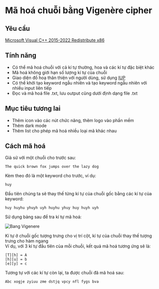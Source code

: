 # Mã hoá chuỗi bằng Vigenère cipher
## Yêu cầu 
[Microsoft Visual C++ 2015-2022 Redistribute x86](https://docs.microsoft.com/en-us/cpp/windows/latest-supported-vc-redist?view=msvc-170)
## Tính năng
- Có thể mã hoá chuỗi với cả kí tự thường, hoa và các kí tự đặc biệt khác <br />
- Mã hoá không giới hạn số lượng kí tự của chuỗi <br />
- Giao diện đồ hoạ thân thiện với người dùng, sử dụng [IUP](https://www.tecgraf.puc-rio.br/iup/) <br />
- Có thể khởi tạo keyword ngẫu nhiên và tạo keyword ngẫu nhiên với nhiều input liên tiếp <br />
- Đọc và mã hoá file .txt, lưu output cũng dưới định dạng file .txt <br />
## Mục tiêu tương lai
- Thêm icon vào các nút chức năng, thêm logo vào phần mềm <br />
- Thêm dark mode <br />
- Thêm list cho phép mã hoá nhiều loại mã khác nhau
## Cách mã hoá
  Giả sử với một chuỗi cho trước sau:
  ```
  The quick brown fox jumps over the lazy dog
  ```
  Kèm theo đó là một keyword cho trước, ví dụ:
  ```
  huy
  ```
  Đầu tiên chúng ta sẽ thay thế từng kí tự của chuỗi gốc bằng các kí tự của keyword:
  ```
  huy huyhu yhuyh uyh huyhu yhuy huy huyh uyh
  ```
  Sử dụng bảng sau để tra kí tự mã hoá: <br >
  
  ![Bang Vigenere](https://crypto.interactive-maths.com/uploads/1/1/3/4/11345755/1889186_orig.jpg)
  
  Kí tự ở chuỗi gốc tượng trưng cho vị trí cột, kí tự của chuỗi thay thế tượng trưng cho hàm ngang <br >
  Ví dụ, với 3 kí tự đầu tiên của mỗi chuỗi, kết quả mã hoá tương ứng sẽ là:
  ```
  [T][h] = A
  [h][u] = b
  [e][y] = c
  ```
  Tương tự với các kí tự còn lại, ta được chuỗi đã mã hoá sau:
  ```
  Abc xogje zyiuu zme dstjq vpcy nfl fygs bva
  ```
 
